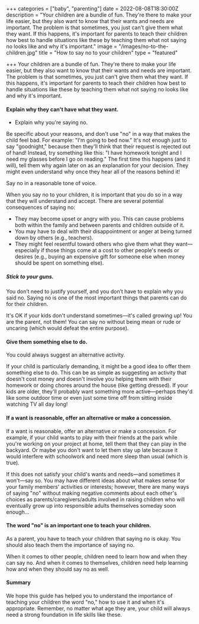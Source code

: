 +++
categories = ["baby", "parenting"]
date = 2022-08-08T18:30:00Z
description = "Your children are a bundle of fun. They're there to make your life easier, but they also want to know that their wants and needs are important. The problem is that sometimes, you just can't give them what they want. If this happens, it's important for parents to teach their children how best to handle situations like these by teaching them what not saying no looks like and why it's important."
image = "/images/no-to-the-children.jpg"
title = "How to say no to your children"
type = "featured"

+++
Your children are a bundle of fun. They're there to make your life easier, but they also want to know that their wants and needs are important. The problem is that sometimes, you just can't give them what they want. If this happens, it's important for parents to teach their children how best to handle situations like these by teaching them what not saying no looks like and why it's important.

#### Explain why they can't have what they want.

* Explain why you're saying no.

Be specific about your reasons, and don't use "no" in a way that makes the child feel bad. For example: "I'm going to bed now." It's not enough just to say "goodnight," because then they'll think that their request is rejected out of hand! Instead, try something like this: "I have homework tonight and I need my glasses before I go on reading." The first time this happens (and it will), tell them why again later on as an explanation for your decision. They might even understand why once they hear all of the reasons behind it!

Say no in a reasonable tone of voice.

When you say no to your children, it is important that you do so in a way that they will understand and accept. There are several potential consequences of saying no:

* They may become upset or angry with you. This can cause problems both within the family and between parents and children outside of it.
* You may have to deal with their disappointment or anger at being turned down by others (e.g., teachers).
* They might feel resentful toward others who give them what they want—especially if those things come at a cost to other people's needs or desires (e.g., buying an expensive gift for someone else when money should be spent on something else).

##### Stick to your guns.

You don’t need to justify yourself, and you don’t have to explain why you said no. Saying no is one of the most important things that parents can do for their children.

It's OK if your kids don't understand sometimes—it's called growing up! You are the parent, not them! You can say no without being mean or rude or uncaring (which would defeat the entire purpose).

#### Give them something else to do.

You could always suggest an alternative activity.

If your child is particularly demanding, it might be a good idea to offer them something else to do. This can be as simple as suggesting an activity that doesn't cost money and doesn't involve you helping them with their homework or doing chores around the house (like getting dressed). If your kids are older, they'll probably want something more active—perhaps they'd like some outdoor time or even just some time off from sitting inside watching TV all day long!

#### If a want is reasonable, offer an alternative or make a concession.

If a want is reasonable, offer an alternative or make a concession. For example, if your child wants to play with their friends at the park while you're working on your project at home, tell them that they can play in the backyard. Or maybe you don't want to let them stay up late because it would interfere with schoolwork and need more sleep than usual (which is true).

If this does not satisfy your child's wants and needs—and sometimes it won't—say so. You may have different ideas about what makes sense for your family members' activities or interests; however, there are many ways of saying "no" without making negative comments about each other's choices as parents/caregivers/adults involved in raising children who will eventually grow up into responsible adults themselves someday soon enough...

#### The word "no" is an important one to teach your children.

As a parent, you have to teach your children that saying no is okay. You should also teach them the importance of saying no.

When it comes to other people, children need to learn how and when they can say no. And when it comes to themselves, children need help learning how and when they should say no as well.

#### Summary

We hope this guide has helped you to understand the importance of teaching your children the word "no," how to use it and when it's appropriate. Remember, no matter what age they are, your child will always need a strong foundation in life skills like these.